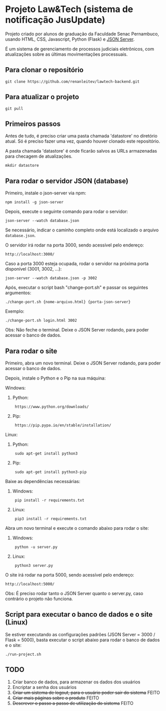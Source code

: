 # Projeto Law&Tech (sistema de notificação JusUpdate)

Projeto criado por alunos de graduação da Faculdade Senac Pernambuco, usando HTML, CSS, Javascript, Python (Flask) e [JSON Server](https://github.com/typicode/json-server).

É um sistema de gerenciamento de processos judiciais eletrônicos, com atualizações sobre as últimas movimentações processuais.

## Para clonar o repositório

    git clone https://github.com/renanleitev/lawtech-backend.git

## Para atualizar o projeto

    git pull

## Primeiros passos

Antes de tudo, é preciso criar uma pasta chamada 'datastore' no diretório atual. Só é preciso fazer uma vez, quando houver clonado este repositório.

A pasta chamada 'datastore' é onde ficarão salvos as URLs armazenadas para checagem de atualizações.

    mkdir datastore

## Para rodar o servidor JSON (database)

Primeiro, instale o json-server via npm:

    npm install -g json-server

Depois, execute o seguinte comando para rodar o servidor:

    json-server --watch database.json

Se necessário, indicar o caminho completo onde está localizado o arquivo `database.json`.

O servidor irá rodar na porta 3000, sendo acessível pelo endereço:

    http://localhost:3000/

Caso a porta 3000 esteja ocupada, rodar o servidor na próxima porta disponível (3001, 3002, ...):

    json-server --watch database.json -p 3002

Após, executar o script bash "change-port.sh" e passar os seguintes argumentos:

    ./change-port.sh {nome-arquivo.html} {porta-json-server}
    
Exemplo:
    
    ./change-port.sh login.html 3002

Obs: Não feche o terminal. Deixe o JSON Server rodando, para poder acessar o banco de dados.

## Para rodar o site

Primeiro, abra um novo terminal. Deixe o JSON Server rodando, para poder acessar o banco de dados.  

Depois, instale o Python e o Pip na sua máquina:

Windows:
   
1. Python: 

        https://www.python.org/downloads/

2. Pip: 

        https://pip.pypa.io/en/stable/installation/

Linux:

1. Python: 

        sudo apt-get install python3

2. Pip: 
    
        sudo apt-get install python3-pip  


Baixe as dependências necessárias:

1. Windows:

        pip install -r requirements.txt

2. Linux:

        pip3 install -r requirements.txt

Abra um novo terminal e execute o comando abaixo para rodar o site:

1. Windows:

        python -u server.py

2. Linux:

        python3 server.py

O site irá rodar na porta 5000, sendo acessível pelo endereço:

    http://localhost:5000/

Obs: É preciso rodar tanto o JSON Server quanto o server.py, caso contrário o projeto não funciona.

## Script para executar o banco de dados e o site (Linux)

Se estiver executando as configurações padrões (JSON Server = 3000 / Flask = 5000), basta executar o script abaixo para rodar o banco de dados e o site:

    ./run-project.sh

## TODO

1. Criar banco de dados, para armazenar os dados dos usuários  
2. Encriptar a senha dos usuários
3. <s>Criar um sistema de logout, para o usuário poder sair do sistema</s> FEITO
4. <s>Criar mais páginas sobre o produto</s> FEITO
5. <s>Descrever o passo a passo de utilização do sistema</s> FEITO